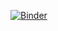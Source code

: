 [![Binder](https://mybinder.org/badge_logo.svg)](https://mybinder.org/v2/gh/aspinuso/swirrl-templates-3de702b6/HEAD)
